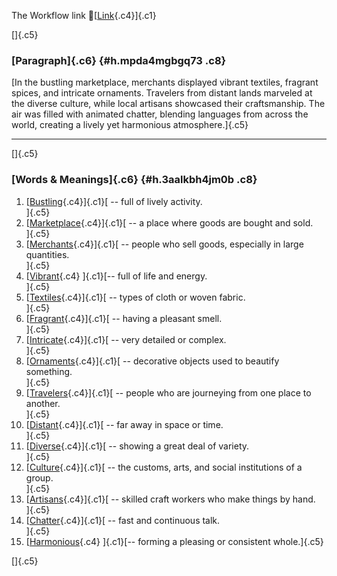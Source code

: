 The Workflow link
👏[[Link](https://www.google.com/url?q=http://www.google.com&sa=D&source=editors&ust=1757558394582865&usg=AOvVaw17qNf4nGABgaTxcst-3x-e){.c4}]{.c1}

[]{.c5}

### [Paragraph]{.c6} {#h.mpda4mgbgq73 .c8}

[In the bustling marketplace, merchants displayed vibrant textiles,
fragrant spices, and intricate ornaments. Travelers from distant lands
marveled at the diverse culture, while local artisans showcased their
craftsmanship. The air was filled with animated chatter, blending
languages from across the world, creating a lively yet harmonious
atmosphere.]{.c5}

------------------------------------------------------------------------

[]{.c5}

### [Words & Meanings]{.c6} {#h.3aalkbh4jm0b .c8}

1.  [[Bustling](https://www.google.com/url?q=http://www.google.com&sa=D&source=editors&ust=1757558394584205&usg=AOvVaw2swJNHJzftqUsiBYNCQt8h){.c4}]{.c1}[ --
    full of lively activity.\
    ]{.c5}
2.  [[Marketplace](https://www.google.com/url?q=http://www.google.com&sa=D&source=editors&ust=1757558394584453&usg=AOvVaw3dwklLi0sqaGNgqxOkWivo){.c4}]{.c1}[ --
    a place where goods are bought and sold.\
    ]{.c5}
3.  [[Merchants](https://www.google.com/url?q=http://www.google.com&sa=D&source=editors&ust=1757558394584710&usg=AOvVaw0DJjm1fsQdX7CcJmX964-4){.c4}]{.c1}[ --
    people who sell goods, especially in large quantities.\
    ]{.c5}
4.  [[Vibrant](https://www.google.com/url?q=http://www.google.com&sa=D&source=editors&ust=1757558394585011&usg=AOvVaw240VipcmfANyIUAB7CzMin){.c4}
    ]{.c1}[-- full of life and energy.\
    ]{.c5}
5.  [[Textiles](https://www.google.com/url?q=http://www.google.com&sa=D&source=editors&ust=1757558394585215&usg=AOvVaw2eew6NYWutIg8y30vw7Tbr){.c4}]{.c1}[ --
    types of cloth or woven fabric.\
    ]{.c5}
6.  [[Fragrant](https://www.google.com/url?q=http://www.google.com&sa=D&source=editors&ust=1757558394585450&usg=AOvVaw27yLxukab-cLG1YfnJp8Ov){.c4}]{.c1}[ --
    having a pleasant smell.\
    ]{.c5}
7.  [[Intricate](https://www.google.com/url?q=http://www.google.com&sa=D&source=editors&ust=1757558394585670&usg=AOvVaw3rPB0Hz4RbvhGsvm_0YGfU){.c4}]{.c1}[ --
    very detailed or complex.\
    ]{.c5}
8.  [[Ornaments](https://www.google.com/url?q=http://www.google.com&sa=D&source=editors&ust=1757558394585879&usg=AOvVaw1FrfkWxZWBH0vMMYoRVEob){.c4}]{.c1}[ --
    decorative objects used to beautify something.\
    ]{.c5}
9.  [[Travelers](https://www.google.com/url?q=http://www.google.com&sa=D&source=editors&ust=1757558394586127&usg=AOvVaw3jFW2NoqJWw23sj_vqpfyN){.c4}]{.c1}[ --
    people who are journeying from one place to another.\
    ]{.c5}
10. [[Distant](https://www.google.com/url?q=http://www.google.com&sa=D&source=editors&ust=1757558394586386&usg=AOvVaw17W97ML8MYYedx38b-L4fr){.c4}]{.c1}[ --
    far away in space or time.\
    ]{.c5}
11. [[Diverse](https://www.google.com/url?q=http://www.google.com&sa=D&source=editors&ust=1757558394586600&usg=AOvVaw3dh_2j9Yree7QzxcG3h_qq){.c4}]{.c1}[ --
    showing a great deal of variety.\
    ]{.c5}
12. [[Culture](https://www.google.com/url?q=http://www.google.com&sa=D&source=editors&ust=1757558394586798&usg=AOvVaw0h5LBeDwPx08IlRhjmyEPd){.c4}]{.c1}[ --
    the customs, arts, and social institutions of a group.\
    ]{.c5}
13. [[Artisans](https://www.google.com/url?q=http://www.google.com&sa=D&source=editors&ust=1757558394587026&usg=AOvVaw1-0f2Du0doVOxAweqc9U3t){.c4}]{.c1}[ --
    skilled craft workers who make things by hand.\
    ]{.c5}
14. [[Chatter](https://www.google.com/url?q=http://www.google.com&sa=D&source=editors&ust=1757558394587282&usg=AOvVaw2lCJ3qEffUxdQBP8UeULQ-){.c4}]{.c1}[ --
    fast and continuous talk.\
    ]{.c5}
15. [[Harmonious](https://www.google.com/url?q=http://www.google.com&sa=D&source=editors&ust=1757558394587479&usg=AOvVaw1gCEz2o11lntHQ8nwMB0V3){.c4}
    ]{.c1}[-- forming a pleasing or consistent whole.]{.c5}

[]{.c5}

